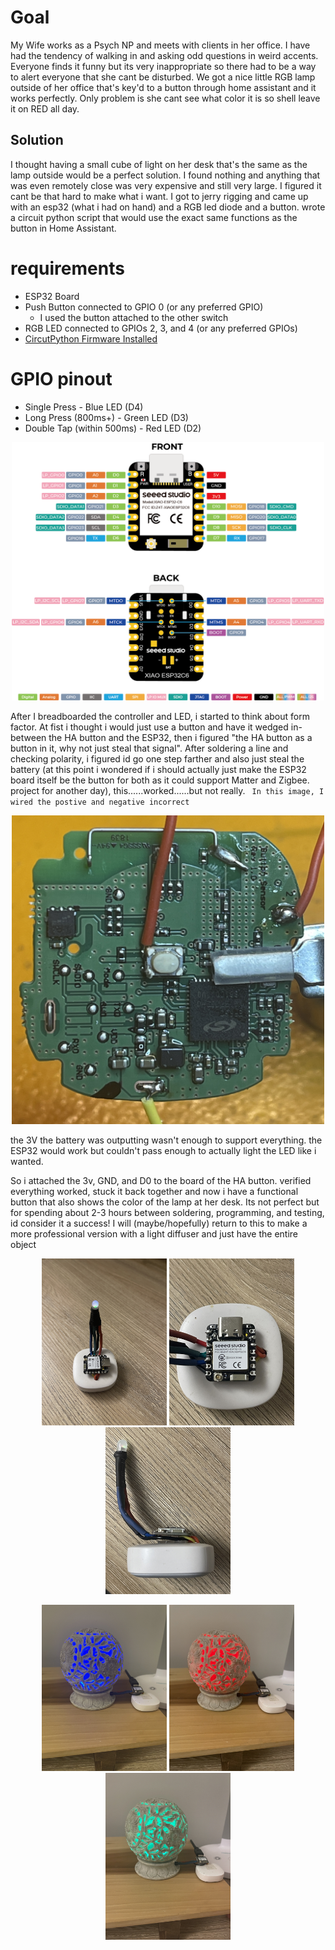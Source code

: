 
# Goal

My Wife works as a Psych NP and meets with clients in her office. I have had the tendency of walking in and asking odd questions in weird accents. Everyone finds it funny but its very inappropriate so there had to be a way to alert everyone that she cant be disturbed. We got a nice little RGB lamp outside of her office that's key'd to a button through home assistant and it works perfectly. Only problem is she cant see what color it is so shell leave it on RED all day.

## Solution

I thought having a small cube of light on her desk that's the same as the lamp outside would be a perfect solution. I found nothing and anything that was even remotely close was very expensive and still very large. I figured it cant be that hard to make what i want. I got to jerry rigging and came up with an esp32 (what i had on hand) and a RGB led diode and a button. wrote a circuit python script that would use the exact same functions as the button in Home Assistant. 

# requirements 

- ESP32 Board
- Push Button connected to GPIO 0 (or any preferred GPIO)
    - I used the button attached to the other switch
- RGB LED connected to GPIOs 2, 3, and 4  (or any preferred GPIOs)
- [CircutPython Firmware Installed](https://learn.adafruit.com/circuitpython-with-esp32-quick-start/web-serial-esptool)

# GPIO pinout

- Single Press - Blue LED (D4)
- Long Press (800ms+) - Green LED (D3)
- Double Tap (within 500ms) - Red LED (D2)

<p align=center>
<img src=assets/pinout.png width=500>
</p>

After I breadboarded the controller and LED, i started to think about form factor. At fist i thought i would just use a button and have it wedged in-between the HA button and the ESP32, then i figured "the HA button as a button in it, why not just steal that signal". After soldering a line and checking polarity, i figured id go one step farther and also just steal the battery (at this point i wondered if i should actually just make the ESP32 board itself be the button for both as it could support Matter and Zigbee. project for another day), this......worked......but not really. 
` In this image, I wired the postive and negative incorrect`
<p align=center>
<img src=assets/CircutBoard.jpeg width=500>
</p>
the 3V the battery was outputting wasn't enough to support everything. the ESP32 would work but couldn't pass enough to actually light the LED like i wanted. 



So i attached the 3v, GND, and D0 to the board of the HA button. verified everything worked, stuck it back together and now i have a functional button that also shows the color of the lamp at her desk. Its not perfect but for spending about 2-3 hours between soldering, programming, and testing, id consider it a success! I will (maybe/hopefully) return to this to make a more professional version with a light diffuser and just have the entire object 
<p align=center>
<img src=assets/Button1.jpeg width=200>
  <img src=assets/Button2.jpeg width=200>
  <img src=assets/Button3.jpeg width=200>
</p>

<p align=center>
<img src=assets/Blue.jpeg width=200>
  <img src=assets/Red.jpeg width=200>
  <img src=assets/Green.jpeg width=200>
</p>

